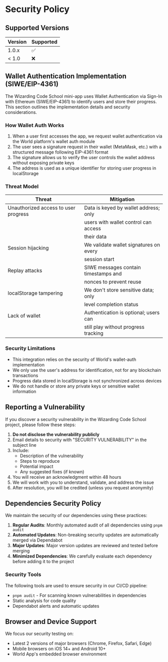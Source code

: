 # Security Policy

## Supported Versions

| Version | Supported          |
| ------- | ------------------ |
| 1.0.x   | :white_check_mark: |
| < 1.0   | :x:                |

## Wallet Authentication Implementation (SIWE/EIP-4361)

The Wizarding Code School mini-app uses Wallet Authentication via Sign-In with Ethereum
(SIWE/EIP-4361) to identify users and store their progress. This section outlines the
implementation details and security considerations.

### How Wallet Auth Works

1. When a user first accesses the app, we request wallet authentication via the World
   platform's wallet auth module
2. The user sees a signature request in their wallet (MetaMask, etc.) with a structured
   message following EIP-4361 format
3. The signature allows us to verify the user controls the wallet address without
   exposing private keys
4. The address is used as a unique identifier for storing user progress in localStorage

### Threat Model

| Threat                               | Mitigation                             |
| ------------------------------------ | -------------------------------------- |
| Unauthorized access to user progress | Data is keyed by wallet address; only  |
|                                      | users with wallet control can access   |
|                                      | their data                             |
| Session hijacking                    | We validate wallet signatures on every |
|                                      | session start                          |
| Replay attacks                       | SIWE messages contain timestamps and   |
|                                      | nonces to prevent reuse                |
| localStorage tampering               | We don't store sensitive data; only    |
|                                      | level completion status                |
| Lack of wallet                       | Authentication is optional; users can  |
|                                      | still play without progress tracking   |

### Security Limitations

- This integration relies on the security of World's wallet-auth implementation
- We only use the user's address for identification, not for any blockchain transactions
- Progress data stored in localStorage is not synchronized across devices
- We do not handle or store any private keys or sensitive wallet information

## Reporting a Vulnerability

If you discover a security vulnerability in the Wizarding Code School project, please
follow these steps:

1. **Do not disclose the vulnerability publicly**
2. Email details to security with
   "SECURITY VULNERABILITY" in the subject line
3. Include:
   - Description of the vulnerability
   - Steps to reproduce
   - Potential impact
   - Any suggested fixes (if known)
4. You will receive an acknowledgment within 48 hours
5. We will work with you to understand, validate, and address the issue
6. After resolution, you will be credited (unless you request anonymity)

## Dependencies Security Policy

We maintain the security of our dependencies using these practices:

1. **Regular Audits**: Monthly automated audit of all dependencies using `pnpm audit`
2. **Automated Updates**: Non-breaking security updates are automatically merged via
   Dependabot
3. **Major Updates**: Major version updates are reviewed and tested before merging
4. **Minimized Dependencies**: We carefully evaluate each dependency before adding it
   to the project

### Security Tools

The following tools are used to ensure security in our CI/CD pipeline:

- `pnpm audit` - For scanning known vulnerabilities in dependencies
- Static analysis for code quality
- Dependabot alerts and automatic updates

## Browser and Device Support

We focus our security testing on:

- Latest 2 versions of major browsers (Chrome, Firefox, Safari, Edge)
- Mobile browsers on iOS 14+ and Android 10+
- World App's embedded browser environment
